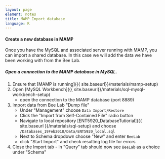 ```yaml
---
layout: page
element: notes
title: MAMP Import database 
language: R
---
```


#### Create a new database in MAMP
Once you have the MySQL and associated server running with MAMP,
you can import a shared database. In this case we will add the
data we have been working with from the Bee Lab.  
  
##### Open a connection to the MAMP database in MySQL. 

1. Ensure that [MAMP is running]({{ site.baseurl}}/materials/mamp-setup)
2. Open [MySQL Workbench]({{ site.baseurl}}/materials/sql-mysql-workbench-setup)  
	- open the connection to the MAMP database (port 8889) 
3. Import data from Bee Lab "Dump file"
	- Under "Management" choose `Data Import/Restore`
	- Click the "Import from Self-Contained File" radio button
	- Navigate to local repository [ENT5920_DatabaseTutiorial]({{ site.baseurl }}/materials/sql-setup) and
	choose `/Databases_19Feb2018/Data/ENT5920_local.sql`
	- Next to Schema dropdown choose "New" and enter `BeeLab`
	- click "Start Import" and check resulting log file for errors
4. Close the Import tab - in "Query" tab should now see `BeeLab` as a choice under "Schema"